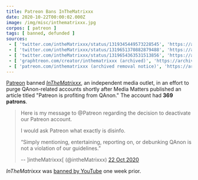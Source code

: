 ```yaml
---
title: Patreon Bans InTheMatrixxx
date: 2020-10-22T00:00:02.000Z
image: /img/misc/inthematrixxx.jpg
corpos: [ patreon ]
tags: [ banned, defunded ]
sources:
 - [ 'twitter.com/intheMatrixxx/status/1319345449573228545', 'https://archive.is/fmRmC' ]
 - [ 'twitter.com/intheMatrixxx/status/1319651370882879488', 'https://archive.is/fILPj' ]
 - [ 'twitter.com/intheMatrixxx/status/1319654363531513856', 'https://archive.is/eF6OC' ]
 - [ 'graphtreon.com/creator/inthematrixxx (archived)', 'https://archive.is/Kkc9Y' ]
 - [ 'patreon.com/inthematrixxx (archived removal notice)', 'https://archive.is/clAE4' ]
---
```


[Patreon](/patreon/) banned [_InTheMatrixxx_](https://inthematrixxx.com/), an
independent media outlet, in an effort to purge QAnon-related accounts shortly
after Media Matters published an article titled "Patreon is profiting from
QAnon." The account had **369 patrons**.

> Here is my message to @Patreon regarding the decision to deactivate our
> Patreon account.
>
> I would ask Patreon what exactly is disinfo. 
>
> “Simply mentioning, entertaining, reporting on, or debunking QAnon is not a
> violation of our guidelines.”
>
> -- \]intheMatrixxx\[ (@intheMatrixxx) [22 Oct 2020](https://archive.is/eF6OC)

_InTheMatrixxx_ was [banned by YouTube](/e/youtube-bans-inthematrixxx/)
one week prior.
